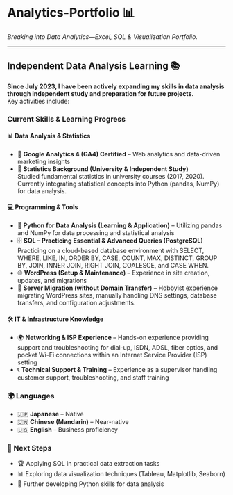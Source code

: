 # **Analytics-Portfolio** 📊

*Breaking into Data Analytics—Excel, SQL & Visualization Portfolio.*  

---

## **Independent Data Analysis Learning** 📚

**Since July 2023, I have been actively expanding my skills in data analysis through independent study and preparation for future projects.**  
Key activities include:

### **Current Skills & Learning Progress**

#### **📊 Data Analysis & Statistics**

- 🎯 **Google Analytics 4 (GA4) Certified** – Web analytics and data-driven marketing insights
- 📖 **Statistics Background (University & Independent Study)**  
  Studied fundamental statistics in university courses (2017, 2020). Currently integrating statistical concepts into Python (pandas, NumPy) for data analysis.

#### **💻 Programming & Tools**

- 🐍 **Python for Data Analysis (Learning & Application)** – Utilizing pandas and NumPy for data processing and statistical analysis
- 🗄️ **SQL – Practicing Essential & Advanced Queries (PostgreSQL)**  
  Practicing on a cloud-based database environment with SELECT, WHERE, LIKE, IN, ORDER BY, CASE, COUNT, MAX, DISTINCT, GROUP BY, JOIN, INNER JOIN, RIGHT JOIN, COALESCE, and CASE WHEN.
- 🌐 **WordPress (Setup & Maintenance)** – Experience in site creation, updates, and migrations
- 🔄 **Server Migration (without Domain Transfer)** – Hobbyist experience migrating WordPress sites, manually handling DNS settings, database transfers, and configuration adjustments.

#### **🛠️ IT & Infrastructure Knowledge**

- 🌍 **Networking & ISP Experience** – Hands-on experience providing support and troubleshooting for dial-up, ISDN, ADSL, fiber optics, and pocket Wi-Fi connections within an Internet Service Provider (ISP) setting
- 📞 **Technical Support & Training** – Experience as a supervisor handling customer support, troubleshooting, and staff training

### **🌍 Languages**

- 🇯🇵 **Japanese** – Native
- 🇨🇳 **Chinese (Mandarin)** – Near-native
- 🇺🇸 **English** – Business proficiency

### **🚀 Next Steps**

- 🏆 Applying SQL in practical data extraction tasks
- 📊 Exploring data visualization techniques (Tableau, Matplotlib, Seaborn)
- 🐍 Further developing Python skills for data analysis
